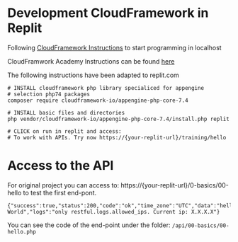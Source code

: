 # Development CloudFramework in Replit
Following [CloudFramework Instructions](https://www.notion.so/cloudframework/appengine-php-core20-74c573448dc94ebba7e51fc86b8ad9cb) to start programming in localhost

CloudFramwork Academy Instructions can be found [here](https://www.notion.so/BACKEND-PHP-7-4-OPTIMIZED-FOR-APPENGINE-STANDARD-AND-CLOUDFUNCTIONS-160765f1db5a41fda8aedea6628e6cd1)

The following instructions have been adapted to replit.com

```shell
# INSTALL cloudframework php library specialiced for appengine
# selection php74 packages
composer require cloudframework-io/appengine-php-core-7.4

# INSTALL basic files and directories
php vendor/cloudframework-io/appengine-php-core-7.4/install.php replit

# CLICK on run in replit and access:
# To work with APIs. Try now https://{your-replit-url}/training/hello
```
# Access to the API
For original project you can access to: https://{your-replit-url}/0-basics/00-hello to test the first end-pont.

```
{"success":true,"status":200,"code":"ok","time_zone":"UTC","data":"hello World","logs":"only restful.logs.allowed_ips. Current ip: X.X.X.X"}
```


You can see the code of the end-point under the folder:
```/api/00-basics/00-hello.php```